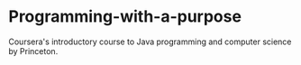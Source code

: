 # Programming-with-a-purpose
Coursera's introductory course to Java programming and computer science by Princeton.
